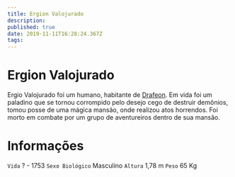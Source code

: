```yaml
---
title: Ergion Valojurado
description: 
published: true
date: 2019-11-11T16:28:24.367Z
tags: 
---
```


<!-- SUBTITLE: Visão geral sobre Ergion Valojurado -->

# Ergion Valojurado
Ergio Valojurado foi um humano, habitante de [Drafeon](/lugares/plano-material/drafeon#drafeon). Em vida foi um paladino que se tornou corrompido pelo desejo cego de destruir demônios, tomou posse de uma mágica mansão, onde realizou atos horrendos. Foi morto em combate por um grupo de aventureiros dentro de sua mansão.

# Informações
`Vida` ? - 1753
`Sexo Biológico` Masculino
`Altura` 1,78 m
`Peso` 65 Kg

